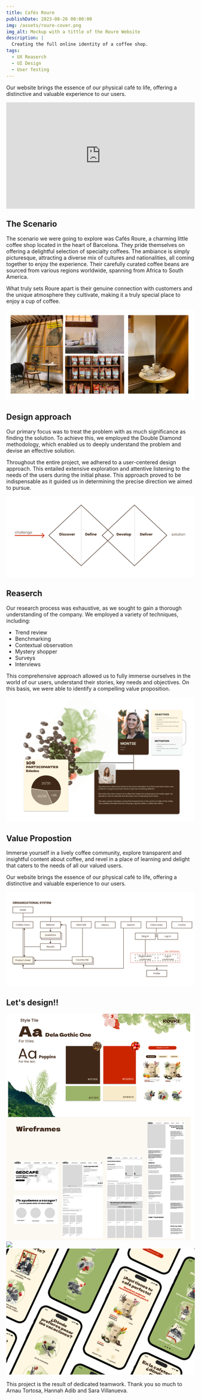 ```yaml
---
title: Cafés Roure
publishDate: 2023-08-26 00:00:00
img: /assets/roure-cover.png
img_alt: Mockup with a tittle of the Roure Website
description: |
  Creating the full online identity of a coffee shop.
tags:
  - UX Reaserch
  - UI Design
  - User Testing
---
```

Our website brings the essence of our physical café to life, offering a distinctive and valuable experience to our users. 

<div style="padding:56.25% 0 0 0;position:relative;"><iframe src="https://player.vimeo.com/video/804248728?badge=0&amp;autopause=0&amp;player_id=0&amp;app_id=58479" frameborder="0" allow="autoplay; fullscreen; picture-in-picture" style="position:absolute;top:0;left:0;width:100%;height:100%;" title="Cafés Roure"></iframe></div><script src="https://player.vimeo.com/api/player.js"></script>

## The Scenario
The scenario we were going to explore was Cafés Roure, a charming little coffee shop located in the heart of Barcelona. They pride themselves on offering a delightful selection of specialty coffees. The ambiance is simply picturesque, attracting a diverse mix of cultures and nationalities, all coming together to enjoy the experience. Their carefully curated coffee beans are sourced from various regions worldwide, spanning from Africa to South America. 

What truly sets Roure apart is their genuine connection with customers and the unique atmosphere they cultivate, making it a truly special place to enjoy a cup of coffee.

![](/public/assets/roure01.png)

## Design approach

Our primary focus was to treat the problem with as much significance as finding the solution. To achieve this, we employed the Double Diamond methodology, which enabled us to deeply understand the problem and devise an effective solution.

Throughout the entire project, we adhered to a user-centered design approach. This entailed extensive exploration and attentive listening to the needs of the users during the initial phase. This approach proved to be indispensable as it guided us in determining the precise direction we aimed to pursue.

![](/public/assets/roure02.png)

## Reaserch
Our research process was exhaustive, as we sought to gain a thorough understanding of the company. We employed a variety of techniques, including:

- Trend review
- Benchmarking
- Contextual observation
- Mystery shopper
- Surveys
- Interviews

This comprehensive approach allowed us to fully immerse ourselves in the world of our users, understand their stories, key needs and objectives. On this basis, we were able to identify a compelling value proposition.

![](/public/assets/roure03.png)

## Value Propostion
Immerse yourself in a lively coffee community, explore transparent and insightful content about coffee, and revel in a place of learning and delight that caters to the needs of all our valued users.

Our website brings the essence of our physical café to life, offering a distinctive and valuable experience to our users. 

![](/public/assets/roure04.png)

## Let's design!!

![](/public/assets/roure05.png)
![](/public/assets/roure06.png)
![](/public/assets/roure07.png)


This project is the result of dedicated teamwork.
Thank you so much to Arnau Tortosa, Hannah Adib and Sara Villanueva.